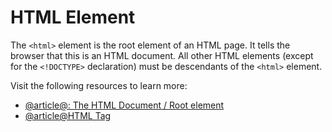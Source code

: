 # HTML Element

The `<html>` element is the root element of an HTML page. It tells the browser that this is an HTML document. All other HTML elements (except for the `<!DOCTYPE>` declaration) must be descendants of the `<html>` element.

Visit the following resources to learn more:

- [@article@<html>: The HTML Document / Root element](https://developer.mozilla.org/en-US/docs/Web/HTML/Reference/Elements/html)
- [@article@HTML <html> Tag](https://www.w3schools.com/tags/tag_html.asp)